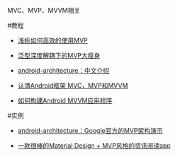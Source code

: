 
MVC、MVP、MVVM相关

#教程

- [浅析如何高效的使用MVP](http://mp.weixin.qq.com/s?__biz=MzAxMTI4MTkwNQ==&mid=2650820273&idx=1&sn=bb390bd5b1b678435ee4ae5014c651d2&scene=0#wechat_redirect)

- [泛型深度解耦下的MVP大瘦身](https://github.com/north2014/T-MVP)
 
- [android-architecture：中文介绍](http://www.jcodecraeer.com/a/anzhuokaifa/androidkaifa/2016/0413/4139.html)

- [认清Android框架 MVC，MVP和MVVM](http://blog.csdn.net/jdsjlzx/article/details/51174396)

- [如何构建Android MVVM应用程序](http://www.jianshu.com/p/2fc41a310f79)

#实例

- [android-architecture：Google官方的MVP架构演示](https://github.com/googlesamples/android-architecture)

- [一款很棒的Material Design + MVP风格的资讯阅读app](https://github.com/aishang5wpj/JuheNews)